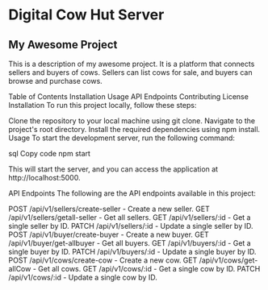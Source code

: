 # Digital Cow Hut Server

## My Awesome Project
This is a description of my awesome project. It is a platform that connects sellers and buyers of cows. Sellers can list cows for sale, and buyers can browse and purchase cows.

Table of Contents
Installation
Usage
API Endpoints
Contributing
License
Installation
To run this project locally, follow these steps:

Clone the repository to your local machine using git clone.
Navigate to the project's root directory.
Install the required dependencies using npm install.
Usage
To start the development server, run the following command:

sql
Copy code
npm start

This will start the server, and you can access the application at http://localhost:5000.

API Endpoints
The following are the API endpoints available in this project:

POST /api/v1/sellers/create-seller - Create a new seller.
GET /api/v1/sellers/getall-seller - Get all sellers.
GET /api/v1/sellers/:id - Get a single seller by ID.
PATCH /api/v1/sellers/:id - Update a single seller by ID.
POST /api/v1/buyer/create-buyer - Create a new buyer.
GET /api/v1/buyer/get-allbuyer - Get all buyers.
GET /api/v1/buyers/:id - Get a single buyer by ID.
PATCH /api/v1/buyers/:id - Update a single buyer by ID.
POST /api/v1/cows/create-cow - Create a new cow.
GET /api/v1/cows/get-allCow - Get all cows.
GET /api/v1/cows/:id - Get a single cow by ID.
PATCH /api/v1/cows/:id - Update a single cow by ID.